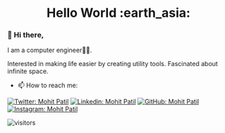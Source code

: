 <h1 align= "center"><b>Hello World :earth_asia:</b></h1>

<!--
**Mohitp98/Mohitp98** is a ✨ _special_ ✨ repository because its `README.md` (this file) appears on your GitHub profile.

Here are some ideas to get you started:

- 🔭 I’m currently working on ...
- 🌱 I’m currently learning ...
- 👯 I’m looking to collaborate on ...
- 🤔 I’m looking for help with ...
- 💬 Ask me about ... ...
- 😄 Pronouns: ...
- ⚡ Fun fact: ...
-->

### :metal: Hi there,
I am a computer engineer👨‍💻.

Interested in making life easier by creating utility tools. Fascinated about infinite space.

- 📫 How to reach me:

[![Twitter: Mohit Patil](https://img.shields.io/twitter/follow/MP_1298?style=social)](https://twitter.com/MP_1298)
[![Linkedin: Mohit Patil](https://img.shields.io/badge/-Mohitp98-blue?style=flat-square&logo=Linkedin&logoColor=white&link=https://www.linkedin.com/in/Mohitp98/)](https://www.linkedin.com/in/mp98/)
[![GitHub: Mohit Patil](https://img.shields.io/github/followers/Mohitp98?label=Mohitp98&style=social)](https://github.com/Mohitp98)
[![Instagram: Mohit Patil](https://img.shields.io/badge/-@_mohitp98_-%23000000?style=flat-square&logo=instagram)](https://instagram.com/_mohitp_)











![visitors](https://visitor-badge.glitch.me/badge?page_id=Mohitp98.visitor-badge)
